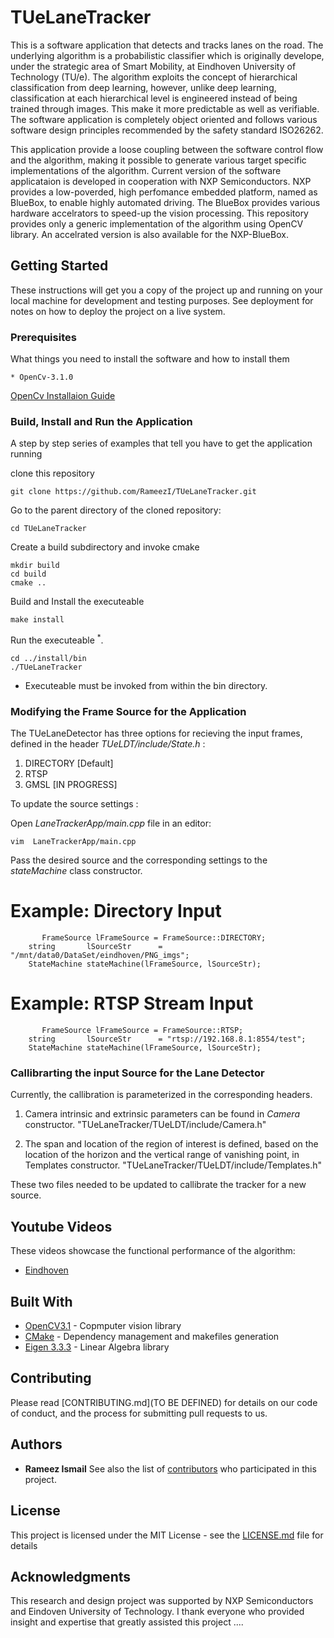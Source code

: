 # TUeLaneTracker

This is a software application that detects and tracks lanes on the road. The underlying algorithm is a probabilistic classifier which is originally develope, under the strategic area of Smart Mobility, at Eindhoven University of Technology (TU/e). The algorithm exploits the concept of hierarchical classification from deep learning, however, unlike deep learning, classification at each hierarchical level is engineered instead of being trained through images. This make it more predictable as well as verifiable. The software application is completely object oriented and follows various software design principles recommended by the safety standard ISO26262. 

This application provide a loose coupling between the software control flow and the algorithm, making it possible to generate various target specific implementations of the algorithm. Current version of the software applicataion is developed in cooperation with NXP Semiconductors. NXP provides a low-poverded, high perfomance embedded platform, named as BlueBox, to  enable highly automated driving. The BlueBox provides various hardware accelrators to speed-up the vision processing. This repository provides only a generic implementation of the algorithm using OpenCV library. An accelrated version is also available for the NXP-BlueBox.


## Getting Started

These instructions will get you a copy of the project up and running on your local machine for development and testing purposes. See deployment for notes on how to deploy the project on a live system.

### Prerequisites

What things you need to install the software and how to install them

```
* OpenCv-3.1.0
```
[OpenCv Installaion Guide](http://docs.opencv.org/3.1.0/d7/d9f/tutorial_linux_install.html)


### Build, Install and Run the Application

A step by step series of examples that tell you have to get the application running

clone this repository 

```
git clone https://github.com/RameezI/TUeLaneTracker.git
```


Go to the parent directory of the cloned repository:
```
cd TUeLaneTracker
```

Create a build subdirectory and invoke cmake
```
mkdir build
cd build
cmake ..
```

Build and Install the executeable
```
make install
```

Run the executeable <sup>*</sup>. 
```
cd ../install/bin
./TUeLaneTracker
```
* Executeable must be invoked from within the bin directory.       


### Modifying the Frame Source for the Application

The TUeLaneDetector has three options for recieving the input frames, defined in the header *TUeLDT/include/State.h* :
1. DIRECTORY [Default]
2. RTSP
3. GMSL [IN PROGRESS]
   
To update the source settings :


Open *LaneTrackerApp/main.cpp* file in an editor:

```
vim  LaneTrackerApp/main.cpp
```
Pass the desired source and the corresponding settings to the *stateMachine* class constructor.

# Example: Directory Input
```
       FrameSource lFrameSource = FrameSource::DIRECTORY;
	string	     lSourceStr 	 = "/mnt/data0/DataSet/eindhoven/PNG_imgs";
	StateMachine stateMachine(lFrameSource, lSourceStr);
```
# Example: RTSP Stream Input

```
       FrameSource lFrameSource = FrameSource::RTSP;
	string	     lSourceStr 	 = "rtsp://192.168.8.1:8554/test";
	StateMachine stateMachine(lFrameSource, lSourceStr);
```



### Callibrarting the input Source for the Lane Detector

Currently, the callibration is parameterized in the corresponding headers.

1. Camera intrinsic and extrinsic parameters can be found in *Camera* constructor.
   "TUeLaneTracker/TUeLDT/include/Camera.h"
   
2. The span and location of the region of interest is defined, based on the location of the horizon and the vertical range of vanishing point, in Templates constructor.
       "TUeLaneTracker/TUeLDT/include/Templates.h"
       
These two files needed to be updated to callibrate the tracker for a new source.
       
   
       
## Youtube Videos
   These videos showcase the functional performance of the algorithm:
   * [Eindhoven](https://youtu.be/7D1vBPrcPk0)



## Built With

* [OpenCV3.1](http://docs.opencv.org/3.1.0/index.html) - Copmputer vision library
* [CMake](https://maven.apache.org/) - Dependency management and makefiles generation
* [Eigen 3.3.3](http://eigen.tuxfamily.org/index.php?title=Main_Page) - Linear Algebra  library


## Contributing

Please read [CONTRIBUTING.md](TO BE DEFINED) for details on our code of conduct, and the process for submitting pull requests to us.


## Authors
* **Rameez Ismail**
See also the list of [contributors](https://github.com/RameezI/TUeLaneTracker/graphs/contributors) who participated in this project.


## License

This project is licensed under the MIT License - see the [LICENSE.md](LICENSE.md) file for details


## Acknowledgments

This research and design project was supported by NXP Semiconductors and Eindoven University of Technology. I thank everyone who provided insight and expertise that greatly assisted this project ....
